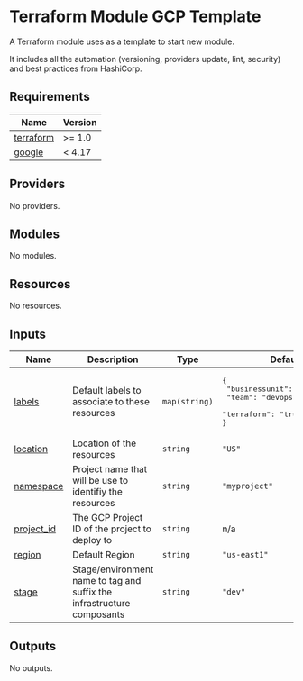 # Terraform Module GCP Template

A Terraform module uses as a template to start new module.

It includes all the automation (versioning, providers update, lint, security) and best practices from HashiCorp.

<!-- BEGINNING OF PRE-COMMIT-TERRAFORM DOCS HOOK -->
## Requirements

| Name | Version |
|------|---------|
| <a name="requirement_terraform"></a> [terraform](#requirement\_terraform) | >= 1.0 |
| <a name="requirement_google"></a> [google](#requirement\_google) | < 4.17 |

## Providers

No providers.

## Modules

No modules.

## Resources

No resources.

## Inputs

| Name | Description | Type | Default | Required |
|------|-------------|------|---------|:--------:|
| <a name="input_labels"></a> [labels](#input\_labels) | Default labels to associate to these resources | `map(string)` | <pre>{<br>  "businessunit": "mycompany",<br>  "team": "devops",<br>  "terraform": "true"<br>}</pre> | no |
| <a name="input_location"></a> [location](#input\_location) | Location of the resources | `string` | `"US"` | no |
| <a name="input_namespace"></a> [namespace](#input\_namespace) | Project name that will be use to identifiy the resources | `string` | `"myproject"` | no |
| <a name="input_project_id"></a> [project\_id](#input\_project\_id) | The GCP Project ID of the project to deploy to | `string` | n/a | yes |
| <a name="input_region"></a> [region](#input\_region) | Default Region | `string` | `"us-east1"` | no |
| <a name="input_stage"></a> [stage](#input\_stage) | Stage/environment name to tag and suffix the infrastructure composants | `string` | `"dev"` | no |

## Outputs

No outputs.
<!-- END OF PRE-COMMIT-TERRAFORM DOCS HOOK -->
